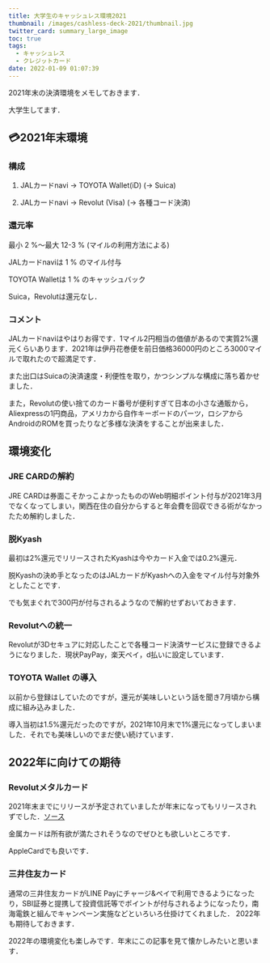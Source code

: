 ```yaml
---
title: 大学生のキャッシュレス環境2021
thumbnail: /images/cashless-deck-2021/thumbnail.jpg
twitter_card: summary_large_image
toc: true
tags:
  - キャッシュレス
  - クレジットカード
date: 2022-01-09 01:07:39
---
```


2021年末の決済環境をメモしておきます．
<!-- more -->
大学生してます．
## 💳2021年末環境
### 構成
1. JALカードnavi → TOYOTA Wallet(iD) (→ Suica)

1. JALカードnavi → Revolut (Visa) (→ 各種コード決済)

### 還元率

最小 2 %～最大 12-3 % (マイルの利用方法による)

JALカードnaviは 1 % のマイル付与

TOYOTA Walletは 1 % のキャッシュバック

Suica，Revolutは還元なし．

### コメント

JALカードnaviはやはりお得です．1マイル2円相当の価値があるので実質2%還元くらいあります．2021年は伊丹花巻便を前日価格36000円のところ3000マイルで取れたので超満足です．

また出口はSuicaの決済速度・利便性を取り，かつシンプルな構成に落ち着かせました．

また，Revolutの使い捨てのカード番号が便利すぎて日本の小さな通販から，Aliexpressの1円商品，アメリカから自作キーボードのパーツ，ロシアからAndroidのROMを買ったりなど多様な決済をすることが出来ました．



## 環境変化

### JRE CARDの解約
JRE CARDは券面こそかっこよかったもののWeb明細ポイント付与が2021年3月でなくなってしまい，関西在住の自分からすると年会費を回収できる術がなかったため解約しました．



### 脱Kyash
最初は2%還元でリリースされたKyashは今やカード入金では0.2%還元．

脱Kyashの決め手となったのはJALカードがKyashへの入金をマイル付与対象外としたことです．

でも気まぐれで300円が付与されるようなので解約せずおいておきます．

### Revolutへの統一

Revolutが3Dセキュアに対応したことで各種コード決済サービスに登録できるようになりました．現状PayPay，楽天ペイ，d払いに設定しています．

### TOYOTA Wallet の導入

以前から登録はしていたのですが，還元が美味しいという話を聞き7月頃から構成に組み込みました．

導入当初は1.5%還元だったのですが，2021年10月末で1%還元になってしまいました．それでも美味しいのでまだ使い続けています．

## 2022年に向けての期待

### Revolutメタルカード

2021年末までにリリースが予定されていましたが年末になってもリリースされずでした．[ソース](https://www.watch.impress.co.jp/docs/news/1296994.html)

金属カードは所有欲が満たされそうなのでぜひとも欲しいところです．

AppleCardでも良いです．

### 三井住友カード
通常の三井住友カードがLINE Payにチャージ&ペイで利用できるようになったり，SBI証券と提携して投資信託等でポイントが付与されるようになったり，南海電鉄と組んでキャンペーン実施などといろいろ仕掛けてくれました．
2022年も期待しておきます．




2022年の環境変化も楽しみです．年末にこの記事を見て懐かしみたいと思います．